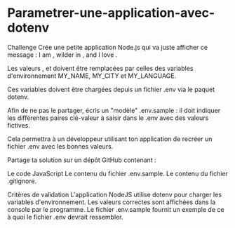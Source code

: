 # Parametrer-une-application-avec-dotenv
Challenge
Crée une petite application Node.js qui va juste afficher ce message : I am <name>, wilder in <city>, and I love <language>.

Les valeurs <name>, <city> et <language> doivent être remplacées par celles des variables d'environnement MY_NAME, MY_CITY et MY_LANGUAGE.

Ces variables doivent être chargées depuis un fichier .env via le paquet dotenv.

Afin de ne pas le partager, écris un "modèle" .env.sample : il doit indiquer les différentes paires clé-valeur à saisir dans le .env avec des valeurs fictives.

Cela permettra à un développeur utilisant ton application de recréer un fichier .env avec les bonnes valeurs.

Partage ta solution sur un dépôt GitHub contenant :

Le code JavaScript
Le contenu du fichier .env.sample.
Le contenu du fichier .gitignore.


Critères de validation
 L'application NodeJS utilise dotenv pour charger les variables d'environnement.
  Les valeurs correctes sont affichées dans la console par le programme.
   Le fichier .env.sample fournit un exemple de ce à quoi le fichier .env devrait ressembler.

